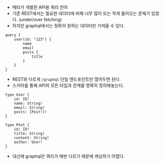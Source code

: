 - 메타가 개발한 API용 쿼리 언어
- 기존 REST에서는 필요한 데이터에 비해 너무 많이 또는 적게 들어오는 문제가 있었다. (under/over fetching)
- 하지만 graphql에서는 정확히 원하는 데이터만 가져올 수 있다.
```text
query {
	user(id: "123") {
		name
		email
		posts {
			title 
		}
	}
}
```
- REST와 다르게 `/graphql` 단일 엔드포인트만 열어두면 된다.
- 스키마를 통해 API의 모든 타입과 관계를 명확히 정의해놓는다.
```text
type User {
	id: ID!
	name: String!
	email: String!
	posts: [Post!]!
}

type Post {
	id: ID!
	title: String!
	content: String!
	author: User!
}
```
- 대신에 graphql은 쿼리가 매번 다르기 때문에 캐싱하기 어렵다.